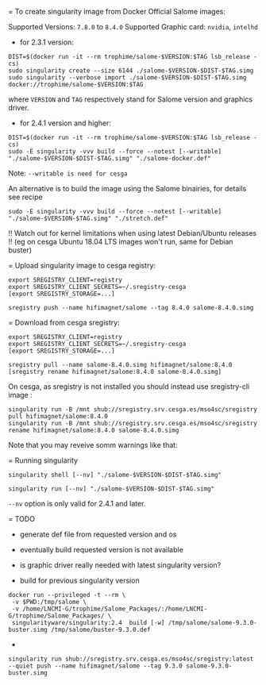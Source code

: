 = To create singularity image from Docker Official Salome images:

Supported Versions: `7.8.0` to `8.4.0`
Supported Graphic card: `nvidia`, `intelhd`


* for 2.3.1 version:

```
DIST=$(docker run -it --rm trophime/salome-$VERSION:$TAG lsb_release -cs)
sudo singularity create --size 6144 ./salome-$VERSION-$DIST-$TAG.simg
sudo singularity --verbose import ./salome-$VERSION-$DIST-$TAG.simg docker://trophime/salome-$VERSION:$TAG
```

where `VERSION` and `TAG` respectively stand for Salome version and graphics driver.

* for 2.4.1 version and higher:

```
DIST=$(docker run -it --rm trophime/salome-$VERSION:$TAG lsb_release -cs)
sudo -E singularity -vvv build --force --notest [--writable] "./salome-$VERSION-$DIST-$TAG.simg" "./salome-docker.def"
```

Note: `--writable is need for cesga`

An alternative is to build the image using the Salome binairies, for details see recipe
```
sudo -E singularity -vvv build --force --notest [--writable] "./salome-$VERSION-$TAG.simg" "./stretch.def"
```

!! Watch out for kernel limitations when using latest Debian/Ubuntu releases !!
(eg on cesga Ubuntu 18.04 LTS images won't run, same for Debian buster)

= Upload singularity image to cesga registry:

```
export SREGISTRY_CLIENT=registry
export SREGISTRY_CLIENT_SECRETS=~/.sregistry-cesga
[export SREGISTRY_STORAGE=...]

sregistry push --name hifimagnet/salome --tag 8.4.0 salome-8.4.0.simg 
```

= Download from cesga sregistry:

```
export SREGISTRY_CLIENT=registry
export SREGISTRY_CLIENT_SECRETS=~/.sregistry-cesga
[export SREGISTRY_STORAGE=...]

sregistry pull --name salome-8.4.0.simg hifimagnet/salome:8.4.0
[sregistry rename hifimagnet/salome:8.4.0 salome-8.4.0.simg]
```

On cesga, as sregistry is not installed you should instead use sregistry-cli image :
```
singularity run -B /mnt shub://sregistry.srv.cesga.es/mso4sc/sregistry pull hifimagnet/salome:8.4.0
singularity run -B /mnt shub://sregistry.srv.cesga.es/mso4sc/sregistry rename hifimagnet/salome:8.4.0 salome-8.4.0.simg 
```

Note that you may reveive somm warnings like that:

= Running singularity

```
singularity shell [--nv] "./salome-$VERSION-$DIST-$TAG.simg"
```

```
singularity run [--nv] "./salome-$VERSION-$DIST-$TAG.simg"
```

`--nv` option is only valid for 2.4.1 and later.

= TODO

* generate def file from requested version and os
* eventually build requested version is not available
* is graphic driver really needed with latest singularity version?

* build for previous singularity version

```
docker run --privileged -t --rm \
 -v $PWD:/tmp/salome \
 -v /home/LNCMI-G/trophime/Salome_Packages/:/home/LNCMI-G/trophime/Salome_Packages/ \
 singularityware/singularity:2.4  build [-w] /tmp/salome/salome-9.3.0-buster.simg /tmp/salome/buster-9.3.0.def
```

*

```
singularity run shub://sregistry.srv.cesga.es/mso4sc/sregistry:latest --quiet push --name hifimagnet/salome --tag 9.3.0 salome-9.3.0-buster.simg
```
